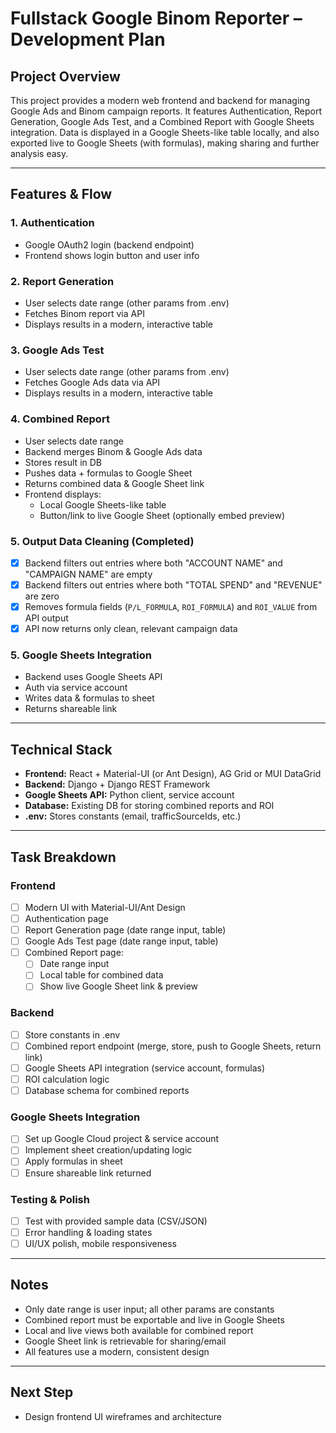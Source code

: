 # Fullstack Google Binom Reporter – Development Plan

## Project Overview
This project provides a modern web frontend and backend for managing Google Ads and Binom campaign reports. It features Authentication, Report Generation, Google Ads Test, and a Combined Report with Google Sheets integration. Data is displayed in a Google Sheets-like table locally, and also exported live to Google Sheets (with formulas), making sharing and further analysis easy.

---

## Features & Flow

### 1. Authentication
- Google OAuth2 login (backend endpoint)
- Frontend shows login button and user info

### 2. Report Generation
- User selects date range (other params from .env)
- Fetches Binom report via API
- Displays results in a modern, interactive table

### 3. Google Ads Test
- User selects date range (other params from .env)
- Fetches Google Ads data via API
- Displays results in a modern, interactive table

### 4. Combined Report
- User selects date range
- Backend merges Binom & Google Ads data
- Stores result in DB
- Pushes data + formulas to Google Sheet
- Returns combined data & Google Sheet link
- Frontend displays:
  - Local Google Sheets-like table
  - Button/link to live Google Sheet (optionally embed preview)

### 5. Output Data Cleaning (Completed)
- [x] Backend filters out entries where both "ACCOUNT NAME" and "CAMPAIGN NAME" are empty
- [x] Backend filters out entries where both "TOTAL SPEND" and "REVENUE" are zero
- [x] Removes formula fields (`P/L_FORMULA`, `ROI_FORMULA`) and `ROI_VALUE` from API output
- [x] API now returns only clean, relevant campaign data

### 5. Google Sheets Integration
- Backend uses Google Sheets API
- Auth via service account
- Writes data & formulas to sheet
- Returns shareable link

---

## Technical Stack
- **Frontend:** React + Material-UI (or Ant Design), AG Grid or MUI DataGrid
- **Backend:** Django + Django REST Framework
- **Google Sheets API:** Python client, service account
- **Database:** Existing DB for storing combined reports and ROI
- **.env:** Stores constants (email, trafficSourceIds, etc.)

---

## Task Breakdown

### Frontend
- [ ] Modern UI with Material-UI/Ant Design
- [ ] Authentication page
- [ ] Report Generation page (date range input, table)
- [ ] Google Ads Test page (date range input, table)
- [ ] Combined Report page:
  - [ ] Date range input
  - [ ] Local table for combined data
  - [ ] Show live Google Sheet link & preview

### Backend
- [ ] Store constants in .env
- [ ] Combined report endpoint (merge, store, push to Google Sheets, return link)
- [ ] Google Sheets API integration (service account, formulas)
- [ ] ROI calculation logic
- [ ] Database schema for combined reports

### Google Sheets Integration
- [ ] Set up Google Cloud project & service account
- [ ] Implement sheet creation/updating logic
- [ ] Apply formulas in sheet
- [ ] Ensure shareable link returned

### Testing & Polish
- [ ] Test with provided sample data (CSV/JSON)
- [ ] Error handling & loading states
- [ ] UI/UX polish, mobile responsiveness

---

## Notes
- Only date range is user input; all other params are constants
- Combined report must be exportable and live in Google Sheets
- Local and live views both available for combined report
- Google Sheet link is retrievable for sharing/email
- All features use a modern, consistent design

---

## Next Step
- Design frontend UI wireframes and architecture

